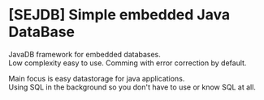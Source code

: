 # [SEJDB] Simple embedded Java DataBase
JavaDB framework for embedded databases. <br>
Low complexity easy to use. Comming with error correction by default. <br>

Main focus is easy datastorage for java applications. <br>
Using SQL in the background so you don't have to use or know SQL at all.

